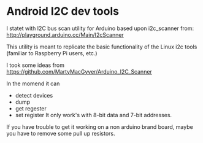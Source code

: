 Android I2C dev tools
=======================

I statet with I2C bus scan utility for Arduino based upon i2c_scanner from:
    http://playground.arduino.cc/Main/I2cScanner

This utility is meant to replicate the basic functionality of the
Linux i2c tools (familiar to Raspberry Pi users, etc.)

I took some ideas from https://github.com/MartyMacGyver/Arduino_I2C_Scanner

In the momend it can
 - detect devices
 - dump
 - get regester
 - set register
It only work's with 8-bit data and 7-bit addresses.

If you have trouble to get it working on a non arduino brand board, maybe you have to remove some pull up resistors.
